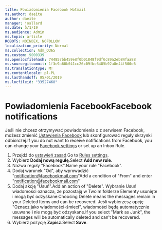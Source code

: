 ```yaml
---
title: Powiadomienia Facebook Hotmail
ms.author: daeite
author: daeite
manager: joallard
ms.date: 5/1/19
ms.audience: Admin
ms.topic: article
ROBOTS: NOINDEX, NOFOLLOW
localization_priority: Normal
ms.collection: Adm_O365
ms.custom: 9000339
ms.openlocfilehash: 744857bb459e8f0b01848f9df0c89a2eb84faa88
ms.sourcegitcommit: 1f3c9a60b041cc26c09fbc6485b92a8e44f500d6
ms.translationtype: MT
ms.contentlocale: pl-PL
ms.lasthandoff: 05/01/2019
ms.locfileid: "33527468"
---
```

# <a name="facebook-notifications"></a><span data-ttu-id="36e3b-102">Powiadomienia Facebook</span><span class="sxs-lookup"><span data-stu-id="36e3b-102">Facebook notifications</span></span>

<span data-ttu-id="36e3b-103">Jeśli nie chcesz otrzymywać powiadomienia o z serwisem Facebook, możesz zmienić [Ustawienia Facebook](https://www.facebook.com/settings?tab=notifications) lub skonfigurować reguły skrzynki odbiorczej.</span><span class="sxs-lookup"><span data-stu-id="36e3b-103">If you do not want to receive notifications from Facebook, you can change your [Facebook settings](https://www.facebook.com/settings?tab=notifications) or set up an Inbox Rule.</span></span>

1. <span data-ttu-id="36e3b-104">Przejdź do [ustawień zasad](https://outlook.live.com/mail/options/mail/rules/inboxRules).</span><span class="sxs-lookup"><span data-stu-id="36e3b-104">Go to [Rules settings](https://outlook.live.com/mail/options/mail/rules/inboxRules).</span></span>
1. <span data-ttu-id="36e3b-105">Wybierz **Dodaj nową regułę**.</span><span class="sxs-lookup"><span data-stu-id="36e3b-105">Select **Add new rule**.</span></span>
1. <span data-ttu-id="36e3b-106">Nazwa reguły "Facebook".</span><span class="sxs-lookup"><span data-stu-id="36e3b-106">Name your rule "Facebook".</span></span>
1. <span data-ttu-id="36e3b-107">Dodaj warunek "Od", aby wprowadzić "notification@facebookmail.com"</span><span class="sxs-lookup"><span data-stu-id="36e3b-107">Add a condition of "From" and enter "notification@facebookmail.com"</span></span>
1. <span data-ttu-id="36e3b-108">Dodaj akcję "Usuń".</span><span class="sxs-lookup"><span data-stu-id="36e3b-108">Add an action of "Delete".</span></span> <span data-ttu-id="36e3b-109">Wybranie Usuń wiadomości oznacza, że pozostają w Twoim folderze Elementy usunięte i mogą być odzyskane.</span><span class="sxs-lookup"><span data-stu-id="36e3b-109">Choosing Delete means the messages remain in your Deleted Items and can be recovered.</span></span> <span data-ttu-id="36e3b-110">Jeśli wybierzesz opcję "Oznacz jako wiadomości-śmieci", wiadomości będą automatycznie usuwane i nie mogą być odzyskane.</span><span class="sxs-lookup"><span data-stu-id="36e3b-110">If you select "Mark as Junk", the messages will be automatically deleted and can't be recovered.</span></span>
1. <span data-ttu-id="36e3b-111">Wybierz pozycję **Zapisz**.</span><span class="sxs-lookup"><span data-stu-id="36e3b-111">Select **Save**.</span></span>